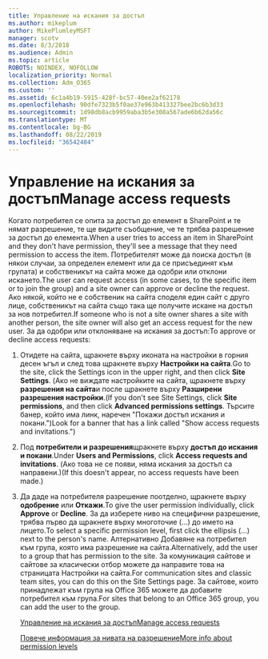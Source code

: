 ```yaml
---
title: Управление на искания за достъп
ms.author: mikeplum
author: MikePlumleyMSFT
manager: scotv
ms.date: 8/3/2018
ms.audience: Admin
ms.topic: article
ROBOTS: NOINDEX, NOFOLLOW
localization_priority: Normal
ms.collection: Adm_O365
ms.custom: ''
ms.assetid: 6c1a4b19-5915-428f-bc57-40ee2af62178
ms.openlocfilehash: 90dfe7323b5f0ae37e963b413327bee2bc6b3d33
ms.sourcegitcommit: 1d98db8acb9959aba3b5e308a567ade6b62da56c
ms.translationtype: MT
ms.contentlocale: bg-BG
ms.lasthandoff: 08/22/2019
ms.locfileid: "36542484"
---
```

# <a name="manage-access-requests"></a><span data-ttu-id="405ea-102">Управление на искания за достъп</span><span class="sxs-lookup"><span data-stu-id="405ea-102">Manage access requests</span></span>

<span data-ttu-id="405ea-103">Когато потребител се опита за достъп до елемент в SharePoint и те нямат разрешение, те ще видите съобщение, че те трябва разрешение за достъп до елемента.</span><span class="sxs-lookup"><span data-stu-id="405ea-103">When a user tries to access an item in SharePoint and they don't have permission, they'll see a message that they need permission to access the item.</span></span> <span data-ttu-id="405ea-104">Потребителят може да поиска достъп (в някои случаи, за определен елемент или да се присъединят към групата) и собственикът на сайта може да одобри или отклони искането.</span><span class="sxs-lookup"><span data-stu-id="405ea-104">The user can request access (in some cases, to the specific item or to join the group) and a site owner can approve or decline the request.</span></span> <span data-ttu-id="405ea-105">Ако някой, който не е собственик на сайта споделя един сайт с друго лице, собственикът на сайта също така ще получите искане на достъп за нов потребител.</span><span class="sxs-lookup"><span data-stu-id="405ea-105">If someone who is not a site owner shares a site with another person, the site owner will also get an access request for the new user.</span></span> <span data-ttu-id="405ea-106">За да одобри или отклоняване на искания за достъп:</span><span class="sxs-lookup"><span data-stu-id="405ea-106">To approve or decline access requests:</span></span>
  
1. <span data-ttu-id="405ea-107">Отидете на сайта, щракнете върху иконата на настройки в горния десен ъгъл и след това щракнете върху **Настройки на сайта**.</span><span class="sxs-lookup"><span data-stu-id="405ea-107">Go to the site, click the Settings icon in the upper right, and then click **Site Settings**.</span></span> <span data-ttu-id="405ea-108">(Ако не виждате настройките на сайта, щракнете върху **разрешения на сайта**и после щракнете върху **Разширени разрешения настройки**.</span><span class="sxs-lookup"><span data-stu-id="405ea-108">(If you don't see Site Settings, click **Site permissions**, and then click **Advanced permissions settings**.</span></span> <span data-ttu-id="405ea-109">Търсите банер, който има линк, наречен "Покажи достъп искания и покани.")</span><span class="sxs-lookup"><span data-stu-id="405ea-109">Look for a banner that has a link called "Show access requests and invitations.")</span></span>
    
2. <span data-ttu-id="405ea-110">Под **потребители и разрешения**щракнете върху **достъп до искания и покани**.</span><span class="sxs-lookup"><span data-stu-id="405ea-110">Under **Users and Permissions**, click **Access requests and invitations**.</span></span> <span data-ttu-id="405ea-111">(Ако това не се появи, няма искания за достъп са направени.)</span><span class="sxs-lookup"><span data-stu-id="405ea-111">(If this doesn't appear, no access requests have been made.)</span></span>
    
3. <span data-ttu-id="405ea-112">Да даде на потребителя разрешение поотделно, щракнете върху **одобрение** или **Откажи**.</span><span class="sxs-lookup"><span data-stu-id="405ea-112">To give the user permission individually, click **Approve** or **Decline**.</span></span> <span data-ttu-id="405ea-113">За да изберете ниво на специфични разрешение, трябва първо да щракнете върху многоточие (...) до името на лицето.</span><span class="sxs-lookup"><span data-stu-id="405ea-113">To select a specific permission level, first click the ellipsis (...) next to the person's name.</span></span> <span data-ttu-id="405ea-114">Алтернативно Добавяне на потребител към група, която има разрешение на сайта.</span><span class="sxs-lookup"><span data-stu-id="405ea-114">Alternatively, add the user to a group that has permission to the site.</span></span> <span data-ttu-id="405ea-115">За комуникация сайтове и сайтове за класически отбор можете да направите това на страницата Настройки на сайта.</span><span class="sxs-lookup"><span data-stu-id="405ea-115">For communication sites and classic team sites, you can do this on the Site Settings page.</span></span> <span data-ttu-id="405ea-116">За сайтове, които принадлежат към група на Office 365 можете да добавите потребител към група.</span><span class="sxs-lookup"><span data-stu-id="405ea-116">For sites that belong to an Office 365 group, you can add the user to the group.</span></span>
    
    [<span data-ttu-id="405ea-117">Управление на искания за достъп</span><span class="sxs-lookup"><span data-stu-id="405ea-117">Manage access requests </span></span>](https://go.microsoft.com/fwlink/?linkid=2008747)
    
    [<span data-ttu-id="405ea-118">Повече информация за нивата на разрешение</span><span class="sxs-lookup"><span data-stu-id="405ea-118">More info about permission levels</span></span>](https://go.microsoft.com/fwlink/?linkid=867071)
    

